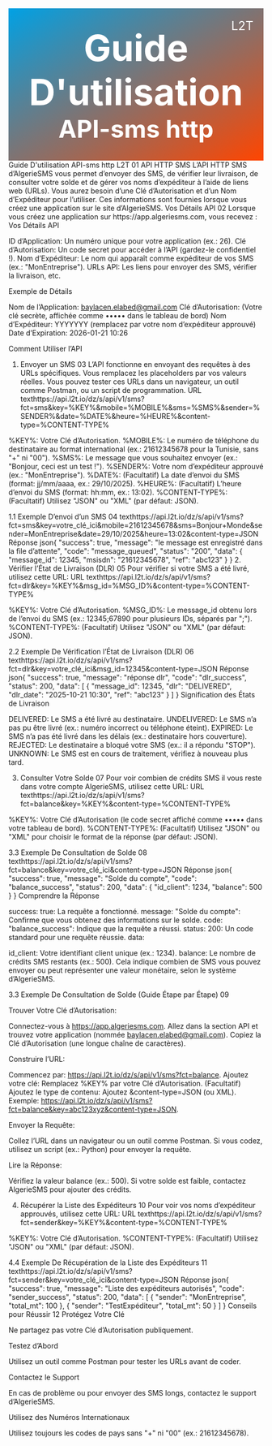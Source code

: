 <div style="position: relative; height: 300px; background: linear-gradient(to bottom right, #00A1E4 0%, #FF4500 100%);">
  <div style="position: absolute; top: 20px; right: 20px; font-size: 24px; color: white;">L2T</div>
  <div style="position: absolute; top: 50%; left: 50%; transform: translate(-50%, -50%); text-align: center;">
    <h1 style="font-size: 72px; font-weight: bold; color: white; margin: 0;">Guide D'utilisation</h1>
    <h2 style="font-size: 48px; font-weight: bold; color: white; margin: 0;">API-sms http</h2>
  </div>
</div>
Guide D'utilisation API-sms http
L2T
01
API HTTP SMS
L’API HTTP SMS d’AlgerieSMS vous permet d’envoyer des SMS, de vérifier leur livraison, de consulter votre solde et de gérer vos noms d’expéditeur à l’aide de liens web (URLs). Vous aurez besoin d’une Clé d’Autorisation et d’un Nom d’Expéditeur pour l’utiliser. Ces informations sont fournies lorsque vous créez une application sur le site d’AlgerieSMS.
Vos Détails API
02
Lorsque vous créez une application sur https://app.algeriesms.com, vous recevez :
Vos Détails API

ID d’Application: Un numéro unique pour votre application (ex.: 26).
Clé d’Autorisation: Un code secret pour accéder à l’API (gardez-le confidentiel !).
Nom d’Expéditeur: Le nom qui apparaît comme expéditeur de vos SMS (ex.: "MonEntreprise").
URLs API: Les liens pour envoyer des SMS, vérifier la livraison, etc.

Exemple de Détails

Nom de l’Application: baylacen.elabed@gmail.com
Clé d’Autorisation: (Votre clé secrète, affichée comme ••••• dans le tableau de bord)
Nom d’Expéditeur: YYYYYYY (remplacez par votre nom d’expéditeur approuvé)
Date d’Expiration: 2026-01-21 10:26

Comment Utiliser l’API
1. Envoyer un SMS
03
L’API fonctionne en envoyant des requêtes à des URLs spécifiques. Vous remplacez les placeholders par vos valeurs réelles. Vous pouvez tester ces URLs dans un navigateur, un outil comme Postman, ou un script de programmation.
URL
texthttps://api.l2t.io/dz/s/api/v1/sms?fct=sms&key=%KEY%&mobile=%MOBILE%&sms=%SMS%&sender=%SENDER%&date=%DATE%&heure=%HEURE%&content-type=%CONTENT-TYPE%

%KEY%: Votre Clé d’Autorisation.
%MOBILE%: Le numéro de téléphone du destinataire au format international (ex.: 21612345678 pour la Tunisie, sans "+" ni "00").
%SMS%: Le message que vous souhaitez envoyer (ex.: "Bonjour, ceci est un test !").
%SENDER%: Votre nom d’expéditeur approuvé (ex.: "MonEntreprise").
%DATE%: (Facultatif) La date d’envoi du SMS (format: jj/mm/aaaa, ex.: 29/10/2025).
%HEURE%: (Facultatif) L’heure d’envoi du SMS (format: hh:mm, ex.: 13:02).
%CONTENT-TYPE%: (Facultatif) Utilisez "JSON" ou "XML" (par défaut: JSON).

1.1 Exemple D’envoi d’un SMS
04
texthttps://api.l2t.io/dz/s/api/v1/sms?fct=sms&key=votre_clé_ici&mobile=21612345678&sms=Bonjour+Monde&sender=MonEntreprise&date=29/10/2025&heure=13:02&content-type=JSON
Réponse
json{
  "success": true,
  "message": "le message est enregistré dans la file d’attente",
  "code": "message_queued",
  "status": "200",
  "data": {
    "message_id": 12345,
    "msisdn": "21612345678",
    "ref": "abc123"
  }
}
2. Vérifier l’État de Livraison (DLR)
05
Pour vérifier si votre SMS a été livré, utilisez cette URL:
URL
texthttps://api.l2t.io/dz/s/api/v1/sms?fct=dlr&key=%KEY%&msg_id=%MSG_ID%&content-type=%CONTENT-TYPE%

%KEY%: Votre Clé d’Autorisation.
%MSG_ID%: Le message_id obtenu lors de l’envoi du SMS (ex.: 12345;67890 pour plusieurs IDs, séparés par ";").
%CONTENT-TYPE%: (Facultatif) Utilisez "JSON" ou "XML" (par défaut: JSON).

2.2 Exemple De Vérification l’État de Livraison (DLR)
06
texthttps://api.l2t.io/dz/s/api/v1/sms?fct=dlr&key=votre_clé_ici&msg_id=12345&content-type=JSON
Réponse
json{
  "success": true,
  "message": "réponse dlr",
  "code": "dlr_success",
  "status": 200,
  "data": [
    {
      "message_id": 12345,
      "dlr": "DELIVERED",
      "dlr_date": "2025-10-21 10:30",
      "ref": "abc123"
    }
  ]
}
Signification des États de Livraison

DELIVERED: Le SMS a été livré au destinataire.
UNDELIVERED: Le SMS n’a pas pu être livré (ex.: numéro incorrect ou téléphone éteint).
EXPIRED: Le SMS n’a pas été livré dans les délais (ex.: destinataire hors couverture).
REJECTED: Le destinataire a bloqué votre SMS (ex.: il a répondu "STOP").
UNKNOWN: Le SMS est en cours de traitement, vérifiez à nouveau plus tard.

3. Consulter Votre Solde
07
Pour voir combien de crédits SMS il vous reste dans votre compte AlgerieSMS, utilisez cette URL:
URL
texthttps://api.l2t.io/dz/s/api/v1/sms?fct=balance&key=%KEY%&content-type=%CONTENT-TYPE%

%KEY%: Votre Clé d’Autorisation (le code secret affiché comme ••••• dans votre tableau de bord).
%CONTENT-TYPE%: (Facultatif) Utilisez "JSON" ou "XML" pour choisir le format de la réponse (par défaut: JSON).

3.3 Exemple De Consultation de Solde
08
texthttps://api.l2t.io/dz/s/api/v1/sms?fct=balance&key=votre_clé_ici&content-type=JSON
Réponse
json{
  "success": true,
  "message": "Solde du compte",
  "code": "balance_success",
  "status": 200,
  "data": {
    "id_client": 1234,
    "balance": 500
  }
}
Comprendre la Réponse

success: true: La requête a fonctionné.
message: "Solde du compte": Confirme que vous obtenez des informations sur le solde.
code: "balance_success": Indique que la requête a réussi.
status: 200: Un code standard pour une requête réussie.
data:

id_client: Votre identifiant client unique (ex.: 1234).
balance: Le nombre de crédits SMS restants (ex.: 500). Cela indique combien de SMS vous pouvez envoyer ou peut représenter une valeur monétaire, selon le système d’AlgerieSMS.



3.3 Exemple De Consultation de Solde (Guide Étape par Étape)
09

Trouver Votre Clé d’Autorisation:

Connectez-vous à https://app.algeriesms.com.
Allez dans la section API et trouvez votre application (nommée baylacen.elabed@gmail.com).
Copiez la Clé d’Autorisation (une longue chaîne de caractères).


Construire l’URL:

Commencez par: https://api.l2t.io/dz/s/api/v1/sms?fct=balance.
Ajoutez votre clé: Remplacez %KEY% par votre Clé d’Autorisation.
(Facultatif) Ajoutez le type de contenu: Ajoutez &content-type=JSON (ou XML).
Exemple: https://api.l2t.io/dz/s/api/v1/sms?fct=balance&key=abc123xyz&content-type=JSON.


Envoyer la Requête:

Collez l’URL dans un navigateur ou un outil comme Postman.
Si vous codez, utilisez un script (ex.: Python) pour envoyer la requête.


Lire la Réponse:

Vérifiez la valeur balance (ex.: 500).
Si votre solde est faible, contactez AlgerieSMS pour ajouter des crédits.



4. Récupérer la Liste des Expéditeurs
10
Pour voir vos noms d’expéditeur approuvés, utilisez cette URL:
URL
texthttps://api.l2t.io/dz/s/api/v1/sms?fct=sender&key=%KEY%&content-type=%CONTENT-TYPE%

%KEY%: Votre Clé d’Autorisation.
%CONTENT-TYPE%: (Facultatif) Utilisez "JSON" ou "XML" (par défaut: JSON).

4.4 Exemple De Récupération de la Liste des Expéditeurs
11
texthttps://api.l2t.io/dz/s/api/v1/sms?fct=sender&key=votre_clé_ici&content-type=JSON
Réponse
json{
  "success": true,
  "message": "Liste des expéditeurs autorisés",
  "code": "sender_success",
  "status": 200,
  "data": [
    {
      "sender": "MonEntreprise",
      "total_mt": 100
    },
    {
      "sender": "TestExpéditeur",
      "total_mt": 50
    }
  ]
}
Conseils pour Réussir
12
Protégez Votre Clé

Ne partagez pas votre Clé d’Autorisation publiquement.

Testez d’Abord

Utilisez un outil comme Postman pour tester les URLs avant de coder.

Contactez le Support

En cas de problème ou pour envoyer des SMS longs, contactez le support d’AlgerieSMS.

Utilisez des Numéros Internationaux

Utilisez toujours les codes de pays sans "+" ni "00" (ex.: 21612345678).